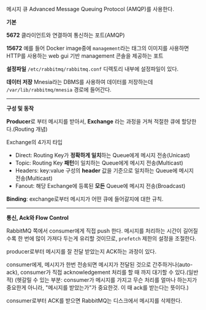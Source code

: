 
메시지 큐
Advanced Message Queuing Protocol (AMQP)를 사용한다.


**기본**

**5672**
클라이언트와 연결하여 통신하는 포트(AMQP)

**15672**
예를 들어 Docker image중에 `management`라는 태그의 이미지를 사용하면 HTTP를 사용하는 web gui 기반 management 콘솔을 제공하는 포트

**설정파일**
`/etc/rabbitmq/rabbitmq.conf` 디렉토리 내부에 설정파일이 있다.

**데이터 저장**
Mnesia라는 DBMS를 사용하여 데이터를 저장하는데 `/var/lib/rabbitmq/mnesia` 경로에 들어간다.

---
**구성 및 동작** 

**Producer**로 부터 메시지를 받아서,
**Exchange** 라는 과정을 거쳐 적절한 큐에 할당한다.(Routing 개념)

Exchange의 4가지 타입
- Direct: Routing Key가 **정확하게 일치**하는 Queue에게 메시지 전송(Unicast)
- Topic: Routing Key **패턴**이 일치하는 Queue에게 메시지 전송(Multicast)
- Headers: key:value 구성의 **header** 값을 기준으로 일치하는 Queue에 메시지 전송(Multicast)
- Fanout: 해당 Exchange에 등록된 **모든** Queue에 메시지 전송(Broadcast)

**Binding**: exchange로부터 메시지가 어떤 큐에 들어갈지에 대한 규칙.

---

**통신, Ack와 Flow Control**

RabbitMQ 쪽에서 consumer에게 직접 push 한다.
메시지를 처리하는 시간이 길어질수록 한 번에 많이 가져다 두는게 유리할 것이므로, `prefetch` 제한의 설정을 조절한다.

producer로부터 메시지를 잘 전달 받았는지 ACK하는 과정이 있다.

consumer에게, 메시지가 한번 전송되면 메시지가 전달된 것으로 간주하거나(auto-ack), 
consumer가 직접 acknowledgement 처리를 할 때 까지 대기할 수 있다.(일반적)
(헷갈릴 수 있는 부분: consumer가 메시지를 가지고 무슨 처리를 얼마나 하는지가 중요한게 아니라, "메시지를 받았는가"가 중요한것. 이 때 ack를 받는다는 뜻이다.)

consumer로부터 ACK를 받으면 RabbitMQ는 디스크에서 메시지를 삭제한다.

